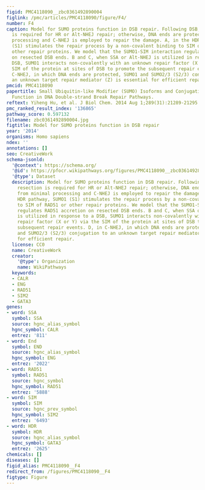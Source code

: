 ```yaml
---
figid: PMC4118090__zbc0361492890004
figlink: /pmc/articles/PMC4118090/figure/F4/
number: F4
caption: Model for SUMO proteins function in DSB repair. Following DSB, end resection
  is required for HR or Alt-NHEJ repair; otherwise, DNA ends are protected from minimal
  processing and C-NHEJ is employed to repair the damage. A, in the HDR pathway, SUMO1
  (S1) stimulates the repair process by a non-covalent binding to SIM of RAD51 or
  other repair proteins. We model that the SUMO1-SIM interaction regulates RAD51 accretion
  on resected DSB ends. B and C, when SSA or Alt-NHEJ is utilized in response to a
  DSB, SUMO1 interacts non-covalently with an unknown repair factor (X or Y) via the
  SIM of the protein at sites of DSB to promote the subsequent repair events. D, in
  C-NHEJ, in which DNA ends are protected, SUMO1 and SUMO2/3 (S2/3) conjugation to
  an unknown target repair mediator (Z) is essential for efficient repair.
pmcid: PMC4118090
papertitle: Small Ubiquitin-like Modifier (SUMO) Isoforms and Conjugation-independent
  Function in DNA Double-strand Break Repair Pathways.
reftext: Yiheng Hu, et al. J Biol Chem. 2014 Aug 1;289(31):21289-21295.
pmc_ranked_result_index: '136865'
pathway_score: 0.597132
filename: zbc0361492890004.jpg
figtitle: Model for SUMO proteins function in DSB repair
year: '2014'
organisms: Homo sapiens
ndex: ''
annotations: []
seo: CreativeWork
schema-jsonld:
  '@context': https://schema.org/
  '@id': https://pfocr.wikipathways.org/figures/PMC4118090__zbc0361492890004.html
  '@type': Dataset
  description: Model for SUMO proteins function in DSB repair. Following DSB, end
    resection is required for HR or Alt-NHEJ repair; otherwise, DNA ends are protected
    from minimal processing and C-NHEJ is employed to repair the damage. A, in the
    HDR pathway, SUMO1 (S1) stimulates the repair process by a non-covalent binding
    to SIM of RAD51 or other repair proteins. We model that the SUMO1-SIM interaction
    regulates RAD51 accretion on resected DSB ends. B and C, when SSA or Alt-NHEJ
    is utilized in response to a DSB, SUMO1 interacts non-covalently with an unknown
    repair factor (X or Y) via the SIM of the protein at sites of DSB to promote the
    subsequent repair events. D, in C-NHEJ, in which DNA ends are protected, SUMO1
    and SUMO2/3 (S2/3) conjugation to an unknown target repair mediator (Z) is essential
    for efficient repair.
  license: CC0
  name: CreativeWork
  creator:
    '@type': Organization
    name: WikiPathways
  keywords:
  - CALR
  - ENG
  - RAD51
  - SIM2
  - GATA3
genes:
- word: SSA
  symbol: SSA
  source: hgnc_alias_symbol
  hgnc_symbol: CALR
  entrez: '811'
- word: End
  symbol: END
  source: hgnc_alias_symbol
  hgnc_symbol: ENG
  entrez: '2022'
- word: RAD51
  symbol: RAD51
  source: hgnc_symbol
  hgnc_symbol: RAD51
  entrez: '5888'
- word: SIM
  symbol: SIM
  source: hgnc_prev_symbol
  hgnc_symbol: SIM2
  entrez: '6493'
- word: HDR
  symbol: HDR
  source: hgnc_alias_symbol
  hgnc_symbol: GATA3
  entrez: '2625'
chemicals: []
diseases: []
figid_alias: PMC4118090__F4
redirect_from: /figures/PMC4118090__F4
figtype: Figure
---
```

